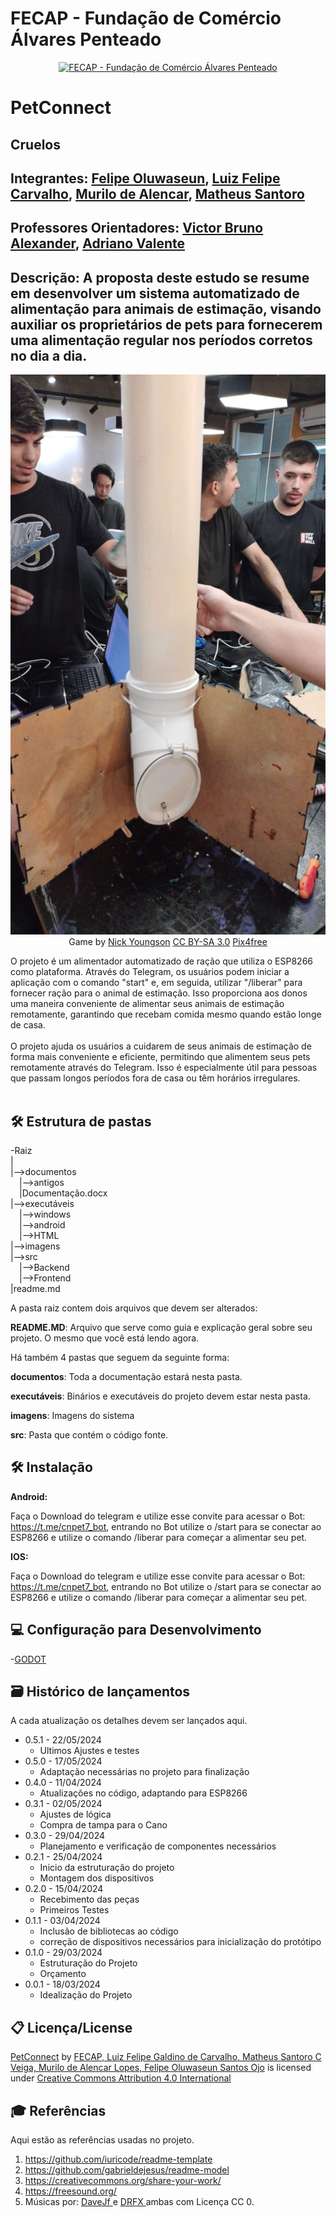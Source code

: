 # FECAP - Fundação de Comércio Álvares Penteado

<p align="center">
<a href= "https://www.fecap.br/"><img src="https://encrypted-tbn0.gstatic.com/images?q=tbn:ANd9GcRhZPrRa89Kma0ZZogxm0pi-tCn_TLKeHGVxywp-LXAFGR3B1DPouAJYHgKZGV0XTEf4AE&usqp=CAU" alt="FECAP - Fundação de Comércio Álvares Penteado" border="0"></a>
</p>

# PetConnect

## Cruelos

## Integrantes: <a href="https://www.linkedin.com/in/felipeosantosojo/">Felipe Oluwaseun</a>, <a href="https://www.linkedin.com/in/luiz-felipe-galdino-de-carvalho-45765316b/">Luiz Felipe Carvalho</a>, <a href="https://www.linkedin.com/in/murilo-de-alencar-lopes-55532524a/?utm_source=share&utm_campaign=share_via&utm_content=profile&utm_medium=ios_app">Murilo de Alencar</a>, <a href="https://www.linkedin.com/in/matheus-santoro-34b7a7186/">Matheus Santoro</a>

## Professores Orientadores: <a href="https://www.linkedin.com/in/victorbarq/">Victor Bruno Alexander</a>, <a href="https://www.linkedin.com/in/adriano-valente-534576135/">Adriano Valente</a>

## Descrição: A proposta deste estudo se resume em desenvolver um sistema automatizado de alimentação para animais de estimação, visando auxiliar os proprietários de pets para fornecerem uma alimentação regular nos períodos corretos no dia a dia.

<p align="center">
<img src="https://raw.githubusercontent.com/2024-1-NADS1-A/Projeto7/main/imagens/image00004.jpeg" alt="NOME DO JOGO" border="0">
  Game by <a href="http://www.nyphotographic.com/">Nick Youngson</a> <a rel="license" href="https://creativecommons.org/licenses/by-sa/3.0/">CC BY-SA 3.0</a> <a href="http://pix4free.org/">Pix4free</a>
</p>


O projeto é um alimentador automatizado de ração que utiliza o ESP8266 como plataforma. Através do Telegram, os usuários podem iniciar a aplicação com o comando "start" e, em seguida, utilizar "/liberar" para fornecer ração para o animal de estimação. Isso proporciona aos donos uma maneira conveniente de alimentar seus animais de estimação remotamente, garantindo que recebam comida mesmo quando estão longe de casa.
<br><br>
O projeto ajuda os usuários a cuidarem de seus animais de estimação de forma mais conveniente e eficiente, permitindo que alimentem seus pets remotamente através do Telegram. Isso é especialmente útil para pessoas que passam longos períodos fora de casa ou têm horários irregulares.
<br><br>


## 🛠 Estrutura de pastas

-Raiz<br>
|<br>
|-->documentos<br>
  &emsp;|-->antigos<br>
  &emsp;|Documentação.docx<br>
|-->executáveis<br>
  &emsp;|-->windows<br>
  &emsp;|-->android<br>
  &emsp;|-->HTML<br>
|-->imagens<br>
|-->src<br>
  &emsp;|-->Backend<br>
  &emsp;|-->Frontend<br>
|readme.md<br>

A pasta raiz contem dois arquivos que devem ser alterados:

<b>README.MD</b>: Arquivo que serve como guia e explicação geral sobre seu projeto. O mesmo que você está lendo agora.

Há também 4 pastas que seguem da seguinte forma:

<b>documentos</b>: Toda a documentação estará nesta pasta.

<b>executáveis</b>: Binários e executáveis do projeto devem estar nesta pasta.

<b>imagens</b>: Imagens do sistema

<b>src</b>: Pasta que contém o código fonte.

## 🛠 Instalação

<b>Android:</b>

Faça o Download do telegram e utilize esse convite para acessar o Bot: https://t.me/cnpet7_bot, entrando no Bot utilize o /start para se conectar ao ESP8266 e utilize o comando /liberar para começar a alimentar seu pet.

<b>IOS:</b>

Faça o Download do telegram e utilize esse convite para acessar o Bot: https://t.me/cnpet7_bot, entrando no Bot utilize o /start para se conectar ao ESP8266 e utilize o comando /liberar para começar a alimentar seu pet.


## 💻 Configuração para Desenvolvimento



-<a href="https://godotengine.org/download">GODOT</a>



## 🗃 Histórico de lançamentos

A cada atualização os detalhes devem ser lançados aqui.

* 0.5.1 - 22/05/2024
    * Ultimos Ajustes e testes
* 0.5.0 - 17/05/2024
    * Adaptação necessárias no projeto para finalização
* 0.4.0 - 11/04/2024
    * Atualizações no código, adaptando para ESP8266
* 0.3.1 - 02/05/2024
    * Ajustes de lógica
    * Compra de tampa para o Cano
* 0.3.0 - 29/04/2024
    * Planejamento e verificação de componentes necessários
* 0.2.1 - 25/04/2024
    * Inicio da estruturação do projeto
    * Montagem dos dispositivos
* 0.2.0 - 15/04/2024
    * Recebimento das peças 
    * Primeiros Testes
* 0.1.1 - 03/04/2024
    * Inclusão de bibliotecas ao código
    * correção de dispositivos necessários para inicialização do protótipo 
* 0.1.0 - 29/03/2024
    * Estruturação do Projeto
    * Orçamento
* 0.0.1 - 18/03/2024
    * Idealização do Projeto

## 📋 Licença/License

<p xmlns:cc="http://creativecommons.org/ns#" xmlns:dct="http://purl.org/dc/terms/"><a property="dct:title" rel="cc:attributionURL" href="https://github.com/2024-1-NADS1-A/Projeto7">PetConnect</a> by <a rel="cc:attributionURL dct:creator" property="cc:attributionName" href="https://github.com/2024-1-NADS1-A/Projeto7">FECAP, Luiz Felipe Galdino de Carvalho, Matheus Santoro C Veiga, Murilo de Alencar Lopes, Felipe Oluwaseun Santos Ojo</a> is licensed under <a href="https://creativecommons.org/licenses/by/4.0/?ref=chooser-v1" target="_blank" rel="license noopener noreferrer" style="display:inline-block;">Creative Commons Attribution 4.0 International<img style="height:22px!important;margin-left:3px;vertical-align:text-bottom;" src="https://mirrors.creativecommons.org/presskit/icons/cc.svg?ref=chooser-v1" alt=""><img style="height:22px!important;margin-left:3px;vertical-align:text-bottom;" src="https://mirrors.creativecommons.org/presskit/icons/by.svg?ref=chooser-v1" alt=""></a></p>

## 🎓 Referências

Aqui estão as referências usadas no projeto.

1. <https://github.com/iuricode/readme-template>
2. <https://github.com/gabrieldejesus/readme-model>
3. <https://creativecommons.org/share-your-work/>
4. <https://freesound.org/>
5. Músicas por: <a href="https://freesound.org/people/DaveJf/sounds/616544/"> DaveJf </a> e <a href="https://freesound.org/people/DRFX/sounds/338986/"> DRFX </a> ambas com Licença CC 0.
